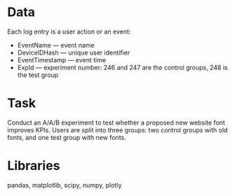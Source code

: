 # Data

Each log entry is a user action or an event:
- EventName — event name
- DeviceIDHash — unique user identifier
- EventTimestamp — event time
- ExpId — experiment number: 246 and 247 are the control groups, 248 is the test group

# Task

Conduct an A/A/B experiment to test whether a proposed new website font improves KPIs. Users are split into three groups: two control groups with old fonts, and one test group with new fonts.  

# Libraries

pandas, matplotlib, scipy,  numpy, plotly
